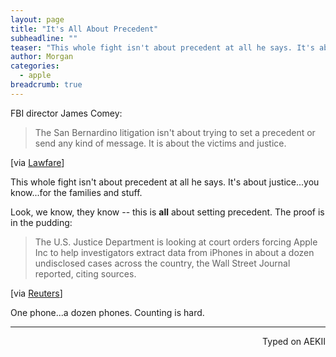 ```yaml
---
layout: page
title: "It's All About Precedent"
subheadline: ""
teaser: "This whole fight isn't about precedent at all he says. It's about justice...you know...for the families and stuff."
author: Morgan
categories:
  - apple
breadcrumb: true
---
```


FBI director James Comey:

> The San Bernardino litigation isn't about trying to set a precedent or send any kind of message. It is about the victims and justice.  

[via [Lawfare](https://www.lawfareblog.com/we-could-not-look-survivors-eye-if-we-did-not-follow-lead)]

This whole fight isn't about precedent at all he says. It's about justice...you know...for the families and stuff.

Look, we know, they know -- this is **all** about setting precedent. The proof is in the pudding:

> The U.S. Justice Department is looking at court orders forcing Apple Inc to help investigators extract data from iPhones in about a dozen undisclosed cases across the country, the Wall Street Journal reported, citing sources.

[via [Reuters](http://www.reuters.com/article/us-apple-encryption-idUSKCN0VW0BM)]

One phone...a dozen phones. Counting is hard.

---
<p align="right">Typed on AEKII</p>
